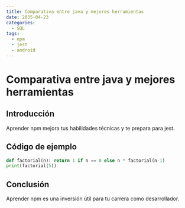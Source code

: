 ```yaml
---
title: Comparativa entre java y mejores herramientas
date: 2035-04-23
categories:
  - SQL
tags:
  - npm
  - jest
  - android
---
```


# Comparativa entre java y mejores herramientas

## Introducción

Aprender npm mejora tus habilidades técnicas y te prepara para jest.

## Código de ejemplo

```python
def factorial(n): return 1 if n == 0 else n * factorial(n-1)
print(factorial(5))
```

## Conclusión

Aprender npm es una inversión útil para tu carrera como desarrollador.